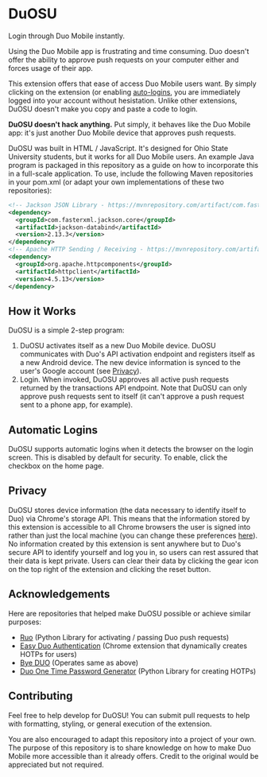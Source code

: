 # DuOSU
Login through Duo Mobile instantly.

Using the Duo Mobile app is frustrating and time consuming. Duo doesn't offer the ability to approve push requests on your computer either and forces usage of their app.

This extension offers that ease of access Duo Mobile users want. By simply clicking on the extension (or enabling [auto-logins](#automatic-logins), you are immediately logged into your account without hesistation. Unlike other extensions, DuOSU doesn't make you copy and paste a code to login.

**DuOSU doesn't hack anything.** Put simply, it behaves like the Duo Mobile app: it's just another Duo Mobile device that approves push requests.

DuOSU was built in HTML / JavaScript. It's designed for Ohio State University students, but it works for all Duo Mobile users. An example Java program is packaged in this repository as a guide on how to incorporate this in a full-scale application. To use, include the following Maven repositories in your pom.xml (or adapt your own implementations of these two repositories):

```xml
<!-- Jackson JSON Library - https://mvnrepository.com/artifact/com.fasterxml.jackson.core/jackson-core -->
<dependency>
  <groupId>com.fasterxml.jackson.core</groupId>
  <artifactId>jackson-databind</artifactId>
  <version>2.13.3</version>
</dependency>
<!-- Apache HTTP Sending / Receiving - https://mvnrepository.com/artifact/org.apache.httpcomponents/httpclient -->
<dependency>
  <groupId>org.apache.httpcomponents</groupId>
  <artifactId>httpclient</artifactId>
  <version>4.5.13</version>
</dependency>
```

How it Works
------------
DuOSU is a simple 2-step program:

1. DuOSU activates itself as a new Duo Mobile device. DuOSU communicates with Duo's API activation endpoint and registers itself as a new Android device. The new device information is synced to the user's Google account (see [Privacy](#privacy)).
2. Login. When invoked, DuOSU approves all active push requests returned by the transactions API endpoint. Note that DuOSU can only approve push requests sent to itself (it can't approve a push request sent to a phone app, for example).

Automatic Logins
----------------
DuOSU supports automatic logins when it detects the browser on the login screen. This is disabled by default for security. To enable, click the checkbox on the home page.

Privacy
-------
DuOSU stores device information (the data necessary to identify itself to Duo) via Chrome's storage API. This means that the information stored by this extension is accessible to all Chrome browsers the user is signed into rather than just the local machine (you can change these preferences [here](https://support.google.com/chromebook/answer/2914794?hl=en)). No information created by this extension is sent anywhere but to Duo's secure API to identify yourself and log you in, so users can rest assured that their data is kept private. Users can clear their data by clicking the gear icon on the top right of the extension and clicking the reset button.

Acknowledgements
----------------
Here are repositories that helped make DuOSU possible or achieve similar purposes:

- [Ruo](https://github.com/falsidge/ruo) (Python Library for activating / passing Duo push requests)
- [Easy Duo Authentication](https://github.com/SparkShen02/Easy-Duo-Authentication) (Chrome extension that dynamically creates HOTPs for users)
- [Bye DUO](https://github.com/yuchenliu15/bye-duo/blob/master/backend/server.py) (Operates same as above)
- [Duo One Time Password Generator](https://github.com/revalo/duo-bypass) (Python Library for creating HOTPs)

Contributing
------------
Feel free to help develop for DuOSU! You can submit pull requests to help with formatting, styling, or general execution of the extension.

You are also encouraged to adapt this repository into a project of your own. The purpose of this repository is to share knowledge on how to make Duo Mobile more accessible than it already offers. Credit to the original would be appreciated but not required.
